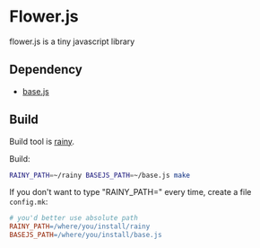 # Flower.js

flower.js is a tiny javascript library

## Dependency

* [base.js](https://github.com/henix/base.js)

## Build

Build tool is [rainy](https://github.com/henix/rainy).

Build:

```bash
RAINY_PATH=~/rainy BASEJS_PATH=~/base.js make
```

If you don't want to type "RAINY_PATH=" every time, create a file `config.mk`:

```makefile
# you'd better use absolute path
RAINY_PATH=/where/you/install/rainy
BASEJS_PATH=/where/you/install/base.js
```
